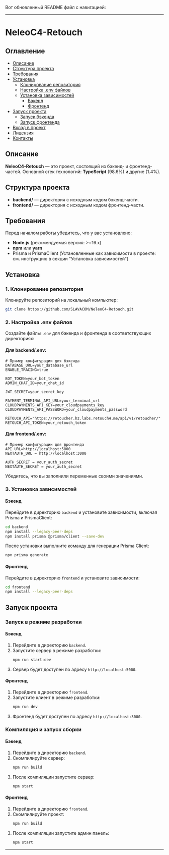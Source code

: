 Вот обновленный README файл с навигацией:

---

# NeleoC4-Retouch

## Оглавление
- [Описание](#описание)
- [Структура проекта](#структура-проекта)
- [Требования](#требования)
- [Установка](#установка)
  - [Клонирование репозитория](#1-клонирование-репозитория)
  - [Настройка .env файлов](#2-настройка-env-файлов)
  - [Установка зависимостей](#3-установка-зависимостей)
    - [Бэкенд](#бэкенд)
    - [Фронтенд](#фронтенд)
- [Запуск проекта](#запуск-проекта)
  - [Запуск бэкенда](#запуск-бэкенда)
  - [Запуск фронтенда](#запуск-фронтенда)
- [Вклад в проект](#вклад-в-проект)
- [Лицензия](#лицензия)
- [Контакты](#контакты)

## Описание
**NeleoC4-Retouch** — это проект, состоящий из бэкенд- и фронтенд-частей. Основной стек технологий: **TypeScript** (98.6%) и другие (1.4%).  

## Структура проекта
- **backend/** — директория с исходным кодом бэкенд-части.
- **frontend/** — директория с исходным кодом фронтенд-части.

## Требования
Перед началом работы убедитесь, что у вас установлено:
- **Node.js** (рекомендуемая версия: >=16.x)
- **npm** или **yarn**
- Prisma и PrismaClient (Установленные как зависимости в проекте: см. инструкцию в секции "Установка зависимостей")

## Установка

### 1. Клонирование репозитория
Клонируйте репозиторий на локальный компьютер:
```bash
git clone https://github.com/SLAVACOM/NeleoC4-Retouch.git
```

### 2. Настройка .env файлов
Создайте файлы `.env` для бэкенда и фронтенда в соответствующих директориях:
#### Для **backend/.env**:
```env
# Пример конфигурации для бэкенда
DATABASE_URL=your_database_url
ENABLE_TRACING=true

BOT_TOKEN=your_bot_token
ADMIN_CHAT_ID=your_chat_id

JWT_SECRET=your_secret_key

PAYMENT_TERMINAL_API_URL=your_termimal_url
CLOUDPAYMENTS_API_KEY=your_cloudpayments_key
CLOUDPAYMENTS_API_PASSWORD=your_cloudpayments_password

RETOUCH_API="https://retoucher.hz.labs.retouch4.me/api/v1/retoucher/"
RETOUCH_API_TOKEN=your_retouch_token
```

#### Для **frontend/.env**:
```env
# Пример конфигурации для фронтенда
API_URL=http://localhost:5000
NEXTAUTH_URL = http://localhost:3000

AUTH_SECRET = your_auth_secret
NEXTAUTH_SECRET = your_auth_secret
```

Убедитесь, что вы заполнили переменные своими значениями.

### 3. Установка зависимостей

#### Бэкенд
Перейдите в директорию `backend` и установите зависимости, включая Prisma и PrismaClient:
```bash
cd backend
npm install --legacy-peer-deps
npm install prisma @prisma/client --save-dev
```

После установки выполните команду для генерации Prisma Client:
```bash
npx prisma generate
```

#### Фронтенд
Перейдите в директорию `frontend` и установите зависимости:
```bash
cd frontend
npm install --legacy-peer-deps
```

## Запуск проекта
### Запуск в режиме разработки

#### Бэкенд
1. Перейдите в директорию `backend`.
2. Запустите сервер в режиме разработки:
   ```bash
   npm run start:dev
   ```
3. Сервер будет доступен по адресу `http://localhost:5000`.

#### Фронтенд
1. Перейдите в директорию `frontend`.
2. Запустите клиент в режиме разработки:
   ```bash
   npm run dev
   ```
3. Фронтенд будет доступен по адресу `http://localhost:3000`.

### Компиляция и запуск сборки

#### Бэкенд
1. Перейдите в директорию `backend`.
2. Скомпилируйте сервер:
   ```bash
   npm run build
   ```
3. После компиляции запустите сервер:
   ```bash
   npm start
   ```

#### Фронтенд
1. Перейдите в директорию `frontend`.
2. Скомпилируйте проект:
   ```bash
   npm run build
   ```
3. После компиляции запустите админ панель:
   ```bash
   npm start
   ```
---
